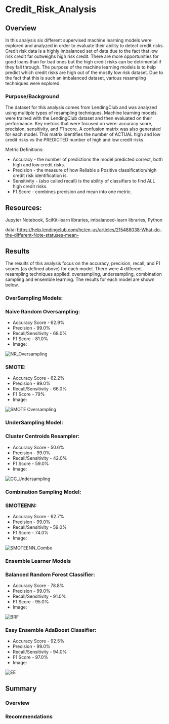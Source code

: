 # Credit_Risk_Analysis
## Overview
In this analysis six different supervised machine learning models were explored and analyzed in order to evaluate their ability to detect credit risks.  Credit risk data is a highly imbalanced set of data due to the fact that low risk credit far outweighs high risk credit.  There are more opportunities for good loans than for bad ones but the high credit risks can be detrimental if they fall through.  The purpose of the machine learning models is to help predict which credit risks are high out of the mostly low risk dataset. Due to the fact that this is such an imbalanced dataset, various resampling techniques were explored. 
### Purpose/Background
The dataset for this analysis comes from LendingClub and was analyzed using multiple types of resampling techniques. Machine learning models were trained with the LendingClub dataset and then evaluated on their performance. Key metrics that were focused on were: accuracy score, precision, sensitivity, and F1 score. A confusion matrix was also generated for each model. This matrix identifies the number of ACTUAL high and low credit risks vs the PREDICTED number of high and low credit risks. 

Metric Definitions:
- Accuracy - the number of predictions the model predicted correct, both high and low credit risks.
- Precision - the measure of how Reliable a Positive classification/high credit risk identification is.
- Sensitivity - (also called recall) is the ability of classifiers to find ALL high credit risks. 
- F1 Score - combines precision and mean into one metric. 

## Resources:
Jupyter Notebook, SciKit-learn libraries, imbalanced-learn libraries, Python

data: https://help.lendingclub.com/hc/en-us/articles/215488038-What-do-the-different-Note-statuses-mean-

## Results

The results of this analysis focus on the accuracy, precision, recall, and F1 scores (as defined above) for each model. There were 4 different resampling techniques applied: oversampling, undersampling, combination sampling and ensemble learning. The results for each model are shown below. 

### OverSampling Models:
### Naive Random Oversampling:
- Accuracy Score - 62.9%
- Precision - 99.0%
- Recall/Sensitivity - 68.0% 
- F1 Score - 81.0%
- Image:

![NR_Oversampling](https://user-images.githubusercontent.com/106348899/194399649-8fe8d10f-49af-43a3-aadb-18d36c39a7ba.png)

### SMOTE: 
- Accuracy Score - 62.2%
- Precision - 99.0%
- Recall/Sensitivity - 66.0%
- F1 Score - 79%
- Image:

![SMOTE Oversampling](https://user-images.githubusercontent.com/106348899/194399900-2506bbe7-3eee-4152-ac73-e9a87b0afe01.png)

### UnderSampling Model:
### Cluster Centroids Resampler:
- Accuracy Score - 50.6%
- Precision - 99.0%
- Recall/Sensitivity - 42.0%
- F1 Score - 59.0%
- Image:

![CC_Undersampling](https://user-images.githubusercontent.com/106348899/194400093-8ccee62e-1407-4ec9-8949-5d863f7eacf8.png)

### Combination Sampling Model:
### SMOTEENN:
- Accuracy Score - 62.7%
- Precision - 99.0%
- Recall/Sensitivity - 59.0%
- F1 Score - 74.0%
- Image:

![SMOTEENN_Combo](https://user-images.githubusercontent.com/106348899/194400264-334d4ab8-14ec-4594-8762-c180e9607f07.png)

### Ensemble Learner Models
### Balanced Random Forest Classifier:
- Accuracy Score - 78.8%
- Precision - 99.0%
- Recall/Sensitivity - 91.0%
- F1 Score - 95.0%
- Image:

![BRF](https://user-images.githubusercontent.com/106348899/194400408-d164a721-a78f-4259-8af6-7afc402d7c9a.png)

### Easy Ensemble AdaBoost Classifier:
- Accuracy Score - 92.5%
- Precision - 99.0%
- Recall/Sensitivity - 94.0%
- F1 Score - 97.0%
- Image:

![EE](https://user-images.githubusercontent.com/106348899/194400552-72753ba5-3118-4165-9746-8678d2616828.png)

## Summary
### Overview
### Recommendations
